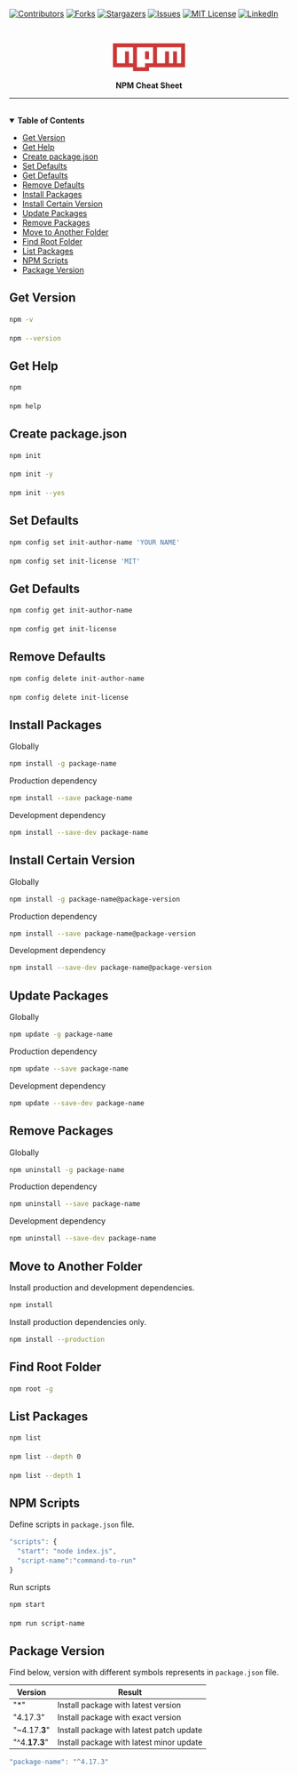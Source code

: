 <!-- PROJECT SHIELDS -->

[![Contributors][contributors-shield]][contributors-url]
[![Forks][forks-shield]][forks-url]
[![Stargazers][stars-shield]][stars-url]
[![Issues][issues-shield]][issues-url]
[![MIT License][license-shield]][license-url]
[![LinkedIn][linkedin-shield]][linkedin-url]

<br />
<p align="center">
<a href="https://npmjs.com">
    <img src="./content/images/npm-logo.png" alt="NPM" height="50" width="auto" >
  </a>
<p align="center"><strong>NPM Cheat Sheet</strong></p>
</p>

---

<br />
<details open="open">
  <summary><strong>Table of Contents</strong></summary>

- [Get Version](#get-version)
- [Get Help](#get-help)
- [Create package.json](#create-packagejson)
- [Set Defaults](#set-defaults)
- [Get Defaults](#get-defaults)
- [Remove Defaults](#remove-defaults)
- [Install Packages](#install-packages)
- [Install Certain Version](#install-certain-version)
- [Update Packages](#update-packages)
- [Remove Packages](#remove-packages)
- [Move to Another Folder](#move-to-another-folder)
- [Find Root Folder](#find-root-folder)
- [List Packages](#list-packages)
- [NPM Scripts](#npm-scripts)
- [Package Version](#package-version)

</details>

## Get Version

```bash
npm -v

npm --version
```

## Get Help

```bash
npm

npm help
```

## Create package.json

```bash
npm init

npm init -y

npm init --yes
```

## Set Defaults

```bash
npm config set init-author-name 'YOUR NAME'

npm config set init-license 'MIT'
```

## Get Defaults

```bash
npm config get init-author-name

npm config get init-license
```

## Remove Defaults

```bash
npm config delete init-author-name

npm config delete init-license
```

## Install Packages

Globally

```bash
npm install -g package-name
```

Production dependency

```bash
npm install --save package-name
```

Development dependency

```bash
npm install --save-dev package-name
```

## Install Certain Version

Globally

```bash
npm install -g package-name@package-version
```

Production dependency

```bash
npm install --save package-name@package-version
```

Development dependency

```bash
npm install --save-dev package-name@package-version
```

## Update Packages

Globally

```bash
npm update -g package-name
```

Production dependency

```bash
npm update --save package-name
```

Development dependency

```bash
npm update --save-dev package-name
```

## Remove Packages

Globally

```bash
npm uninstall -g package-name
```

Production dependency

```bash
npm uninstall --save package-name
```

Development dependency

```bash
npm uninstall --save-dev package-name
```

## Move to Another Folder

Install production and development dependencies.

```bash
npm install
```

Install production dependencies only.

```bash
npm install --production
```

## Find Root Folder

```bash
npm root -g
```

## List Packages

```bash
npm list

npm list --depth 0

npm list --depth 1
```

## NPM Scripts

Define scripts in `package.json` file.

```javascript
"scripts": {
  "start": "node index.js",
  "script-name":"command-to-run"
}
```

Run scripts

```bash
npm start

npm run script-name
```

## Package Version

Find below, version with different symbols represents in `package.json` file.

| Version       | Result                                   |
| ------------- | ---------------------------------------- |
| "\*"          | Install package with latest version      |
| "4.17.3"      | Install package with exact version       |
| "~4.17.**3**" | Install package with latest patch update |
| "^4.**17.3**" | Install package with latest minor update |

```javascript
"package-name": "^4.17.3"
```

<!-- MARKDOWN LINKS & IMAGES -->

[contributors-shield]: https://img.shields.io/github/contributors/ganesh-tyjo/npm-cheat-sheet.svg?style=for-the-badge
[contributors-url]: https://github.com/ganesh-tyjo/npm-cheat-sheet/graphs/contributors
[forks-shield]: https://img.shields.io/github/forks/ganesh-tyjo/npm-cheat-sheet.svg?style=for-the-badge
[forks-url]: https://github.com/ganesh-tyjo/npm-cheat-sheet/network/members
[stars-shield]: https://img.shields.io/github/stars/ganesh-tyjo/npm-cheat-sheet.svg?style=for-the-badge
[stars-url]: https://github.com/ganesh-tyjo/npm-cheat-sheet/stargazers
[issues-shield]: https://img.shields.io/github/issues/ganesh-tyjo/npm-cheat-sheet.svg?style=for-the-badge
[issues-url]: https://github.com/ganesh-tyjo/npm-cheat-sheet/issues
[license-shield]: https://img.shields.io/github/license/ganesh-tyjo/npm-cheat-sheet.svg?style=for-the-badge
[license-url]: https://github.com/ganesh-tyjo/npm-cheat-sheet/blob/master/LICENSE
[linkedin-shield]: https://img.shields.io/badge/-LinkedIn-black.svg?style=for-the-badge&logo=linkedin&colorB=555
[linkedin-url]: https://linkedin.com/in/ganesh-tyjo
